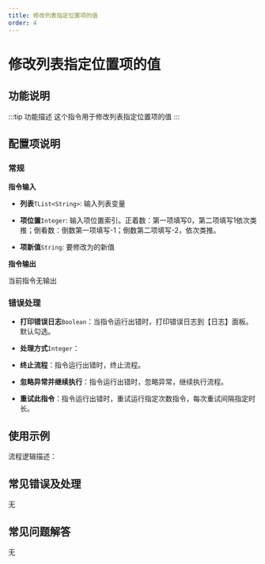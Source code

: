 ```yaml
---
title: 修改列表指定位置项的值
order: 4
---
```


# 修改列表指定位置项的值

## 功能说明

:::tip 功能描述
这个指令用于修改列表指定位置项的值
:::

## 配置项说明

### 常规

**指令输入**

- **列表**`TList<String>`: 输入列表变量

- **项位置**`Integer`: 输入项位置索引。正着数：第一项填写0，第二项填写1依次类推；倒看数：倒数第一项填写-1；倒数第二项填写-2，依次类推。

- **项新值**`String`: 要修改为的新值


**指令输出**

当前指令无输出

### 错误处理

- **打印错误日志**`Boolean`：当指令运行出错时，打印错误日志到【日志】面板。默认勾选。

- **处理方式**`Integer`：

 - **终止流程**：指令运行出错时，终止流程。

 - **忽略异常并继续执行**：指令运行出错时，忽略异常，继续执行流程。

 - **重试此指令**：指令运行出错时，重试运行指定次数指令，每次重试间隔指定时长。

## 使用示例

流程逻辑描述：

## 常见错误及处理

无

## 常见问题解答

无

